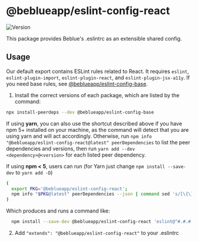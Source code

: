 # @beblueapp/eslint-config-react

![Version](https://img.shields.io/npm/v/@beblueapp/eslint-config-react.svg)

This package provides Beblue's .eslintrc as an extensible shared config.

## Usage

Our default export contains ESLint rules related to React. It requires `eslint`, `eslint-plugin-import`, `eslint-plugin-react`, and `eslint-plugin-jsx-a11y`. If you need base rules, see [@beblueapp/eslint-config-base](https://npmjs.com/@beblueapp/eslint-config-base).

1. Install the correct versions of each package, which are listed by the command:


  ```sh
  npx install-peerdeps --dev @beblueapp/eslint-config-base
  ```

  If using **yarn**, you can also use the shortcut described above if you have npm 5+ installed on your machine, as the command will detect that you are using yarn and will act accordingly.
  Otherwise, run `npm info "@beblueapp/eslint-config-react@latest" peerDependencies` to list the peer dependencies and versions, then run `yarn add --dev <dependency>@<version>` for each listed peer dependency.

  If using **npm < 5**, users can run (for Yarn just change `npm install --save-dev` to `yarn add -D`)

  ```sh
  (
    export PKG='@beblueapp/eslint-config-react';
    npm info "$PKG@latest" peerDependencies --json | command sed 's/[\{\},]//g ; s/: /@/g' | xargs npm install --save-dev "$PKG@latest"
  )
  ```

  Which produces and runs a command like:

  ```sh
    npm install --save-dev @beblueapp/eslint-config-react 'eslint@^#.#.#' 'eslint-plugin-import@^#.#.#'
  ```

2. Add `"extends": "@beblueapp/eslint-config-react"` to your .eslintrc

